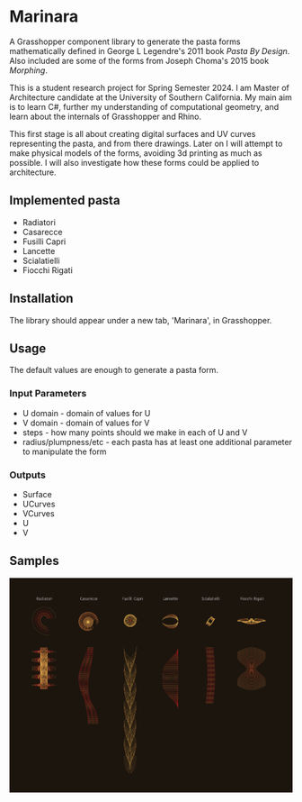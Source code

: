 # Marinara
A Grasshopper component library to generate the pasta forms mathematically defined in George L Legendre's 2011 book _Pasta By Design_. Also included are some of the forms from Joseph Choma's 2015 book _Morphing_.

This is a student research project for Spring Semester 2024. I am Master of Architecture candidate at the University of Southern California. My main aim is to learn C#, further my understanding of computational geometry, and learn about the internals of Grasshopper and Rhino.

This first stage is all about creating digital surfaces and UV curves representing the pasta, and from there drawings. Later on I will attempt to make physical models of the forms, avoiding 3d printing as much as possible. I will also investigate how these forms could be applied to architecture.

## Implemented pasta

* Radiatori
* Casarecce
* Fusilli Capri
* Lancette
* Scialatielli
* Fiocchi Rigati

## Installation
The library should appear under a new tab, 'Marinara', in Grasshopper.

## Usage
The default values are enough to generate a pasta form.

### Input Parameters

* U domain - domain of values for U
* V domain - domain of values for V
* steps - how many points should we make in each of U and V
* radius/plumpness/etc - each pasta has at least one additional parameter to manipulate the form

### Outputs

* Surface
* UCurves
* VCurves
* U
* V


## Samples
![6 up](https://raw.githubusercontent.com/kardamom/Marinara/master/Docs/Pasta-6up.png)

